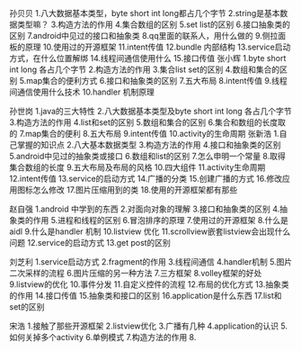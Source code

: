 孙贝贝
1.八大数据基本类型，byte short int long都占几个字节
2.string是基本数据类型嘛？
3.构造方法的作用
4.集合数组的区别
5.set list的区别
6.接口抽象类的区别
7.android中见过的接口和抽象类
8.qq里面的联系人，用什么做的
9.侧拉面板的原理
10.使用过的开源框架
11.intent传值
12.bundle 内部结构
13.service启动方式，在什么位置解绑
14.线程间通信使用什么
15.接口传值
张小辉
1.byte short int long 各占几个字节
2.构造方法的作用
3.集合list set的区别
4.数组和集合的区别
5.map集合的便利方式
6.接口和抽象类的区别
7.五大布局
8.intent传值
9.线程间通信使用什么技术
10.handler 机制原理

孙世岗
1.java的三大特性
2.八大数据基本类型及byte short int long 各占几个字节
3.构造方法的作用
4.list和set的区别
5.数组和集合的区别
6.集合和数组的长度取的
7.map集合的便利
8.五大布局
9.intent传值
10.activity的生命周期
张新浩
1.自己掌握的知识点
2.八大基本数据类型
3.构造方法的作用
4.接口和抽象类的区别
5.android中见过的抽象类或接口
6.数组和list的区别
7.怎么申明一个常量
8.取得集合数组的长度
9.五大布局及布局的风格
10.四大组件
11.activity生命周期
12.intent传值
13.service的启动方式
14.广播的分类
15.创建广播的方式
16.修改应用图标怎么修改
17.图片压缩用到的类
18.使用的开源框架都有那些

赵自强
1.android 中学到的东西
2.对面向对象的理解
3.接口和抽象类的区别
4.抽象类的作用
5.进程和线程的区别
6.冒泡排序的原理
7.使用过的开源框架
8.什么是aidl
9.什么是handler 机制
10.listview 优化
11.scrollview嵌套listview会出现什么问题
12.service的启动方式
13.get post的区别


刘芝利
1.service启动方式
2.fragment的作用
3.线程间通信
4.handler机制
5.图片二次采样的流程
6.图片压缩的另一种方法
7.三方框架
8.volley框架的好处
9.listview的优化
10.事件分发
11.自定义控件的流程
12.布局的优化方式
13.抽象类的作用
14.接口传值
15.抽象类和接口的区别
16.application是什么东西
17.list和set的区别

宋浩
1.接触了那些开源框架
2.listview优化
3.广播有几种
4.application的认识
5.如何关掉多个activity
6.单例模式
7.构造方法的作用
8. 

